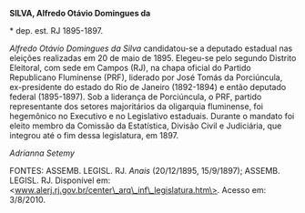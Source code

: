 **SILVA, Alfredo Otávio Domingues da**

\* dep. est. RJ 1895-1897.

*Alfredo Otávio Domingues da Silva* candidatou-se a deputado estadual
nas eleições realizadas em 20 de maio de 1895. Elegeu-se pelo segundo
Distrito Eleitoral, com sede em Campos (RJ), na chapa oficial do Partido
Republicano Fluminense (PRF), liderado por José Tomás da Porciúncula,
ex-presidente do estado do Rio de Janeiro (1892-1894) e então deputado
federal (1895-1897). Sob a liderança de Porciúncula, o PRF, partido
representante dos setores majoritários da oligarquia fluminense, foi
hegemônico no Executivo e no Legislativo estaduais. Durante o mandato
foi eleito membro da Comissão da Estatística, Divisão Civil e
Judiciária, que integrou até o fim dessa legislatura, em 1897.

*Adrianna Setemy*

FONTES: ASSEMB. LEGISL. RJ. *Anais* (20/12/1895, 15/9/1897); ASSEMB.
LEGISL. RJ. Disponível em:
\<www.alerj.rj.gov.br/center\_arq\_inf\_legislatura.htm\>. Acesso em:
3/8/2010.
